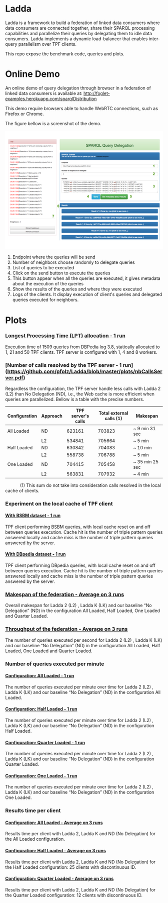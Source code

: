 # Ladda

Ladda is a framework to build a federation of linked data consumers
where data consumers are connected together, share their SPARQL processing capabilities
and parallelize their queries by delegating them to idle data consumers. 
Ladda implements a dynamic load-balancer that enables inter-query parallelism over TPF clients.

This repo expose the benchmark code, queries and plots.

# Online Demo

An online demo of query delegation through browser in a federation of linked data consumers is available at:
http://foglet-examples.herokuapp.com/sparqlDistribution 

This demo require browsers able to handle WebRTC connections, such as Firefox or Chrome.

The figure bellow is a screenshot of the demo.

![Alt text](/plots/fogletNDP_screen_legend.png?raw=true)

1. Endpoint where the queries will be send
2. Number of neighbors choose randomly to delegate queries
3. List of queries to be executed
4. Click on the send button to execute the queries
5. This button appear when all the queries are executed, it gives metadata about the execution of the queries
6. Show the results of the queries and where they were executed
7. Logs of the clients. It display execution of client's queries and delegated queries executed for neighbors.

# Plots

### [Longest Processing Time (LPT) allocation - 1 run](https://github.com/pfolz/Ladda/blob/master/plots/staticAllocation_1run.pdf)

  Execution time of 1509 queries from DBPedia log 3.8, statically allocated to 1,
  21 and 50 TPF clients. TPF server is configured with 1, 4 and 8 workers.
  
### [Number of calls resolved by the TPF server - 1 run] (https://github.com/pfolz/Ladda/blob/master/plots/nbCallsServer.pdf)

  Regardless the configuration, the TPF server handle less calls with Ladda 2 (L2) than No Delegation (ND), i.e., the Web 
  cache is more efficient when queries are parallelized. Bellow is a table with the precise numbers.
  
  Configuration | Approach | TPF server's calls | Total external calls (1) | Makespan
  --------------|----------|--------------------|--------------------------|---------
  All Loaded | ND | 623161 | 703823 | ~ 9 min 31 sec
             | L2 | 534841 | 705664 | ~ 5 min
  Half Loaded | ND | 630842 | 704083 | ~ 10 min
              | L2 | 558738 | 706788 | ~ 5 min
  One Loaded | ND | 704415 | 705458 | ~ 35 min 25 sec
             | L2 | 563831 | 707932 | ~ 4 min
             
 (1) This sum do not take into consideration calls resolved in the local cache of clients.

### Experiment on the local cache of TPF client

#### [With BSBM dataset - 1 run](https://github.com/pfolz/Ladda/blob/master/plots/localCaceXp_BSBM10M_Warmup_1run.pdf)

  TPF client performing BSBM queries, with local cache reset on and off between
  queries execution. Cache hit is the number of triple pattern queries answered locally and
  cache miss is the number of triple pattern queries answered by the server.
  
#### [With DBpedia dataset - 1 run](https://github.com/pfolz/Ladda/blob/master/plots/localCacheXp_DBpedia_Warmup_1run.pdf)

  TPF client performing DBpedia queries, with local cache reset on and off between
  queries execution. Cache hit is the number of triple pattern queries answered locally and
  cache miss is the number of triple pattern queries answered by the server.
  
### [Makespan of the federation - Average on 3 runs](https://github.com/pfolz/Ladda/blob/master/plots/makespan_Avg_3runs.pdf)
  Overall makespan for Ladda 2 (L2) , Ladda K (LK) and our baseline “No
  Delegation” (ND) in the configuration All Loaded, Half Loaded, One Loaded and
  Quarter Loaded.
  
### [Throughput of the federation - Average on 3 runs](https://github.com/pfolz/Ladda/blob/master/plots/throughput_Avg_3runs.pdf)

  The number of queries executed per second for Ladda 2 (L2) , Ladda K (LK) and
  our baseline “No Delegation” (ND) in the configuration All Loaded, Half Loaded, One
  Loaded and Quarter Loaded.

### Number of queries executed per minute

#### [Configuration: All Loaded - 1 run](https://github.com/pfolz/Ladda/blob/master/plots/nbExecQueries_AllLoaded_1run.pdf)

  The number of queries executed per minute over time for Ladda 2 (L2) , Ladda K
  (LK) and our baseline “No Delegation” (ND) in the configuration All Loaded.
  
#### [Configuration: Half Loaded - 1 run](https://github.com/pfolz/Ladda/blob/master/plots/nbExecQueries_HalfLoaded_1run.pdf)

  The number of queries executed per minute over time for Ladda 2 (L2) , Ladda K
  (LK) and our baseline “No Delegation” (ND) in the configuration Half Loaded.
  
#### [Configuration: Quarter Loaded - 1 run](https://github.com/pfolz/Ladda/blob/master/plots/nbExecQueries_QuarterLoaded_1run.pdf)

  The number of queries executed per minute over time for Ladda 2 (L2) , Ladda K
  (LK) and our baseline “No Delegation” (ND) in the configuration Quarter Loaded.
  
#### [Configuration: One Loaded - 1 run](https://github.com/pfolz/Ladda/blob/master/plots/nbExecQueries_OneLoaded_1run.pdf)
  The number of queries executed per minute over time for Ladda 2 (L2) , Ladda K
  (LK) and our baseline “No Delegation” (ND) in the configuration One Loaded.
  
### Results time per client
  
#### [Configuration: All Loaded - Average on 3 runs](https://github.com/pfolz/Ladda/blob/master/plots/resultsTimePerClient_AllLoaded_Avg_3runs.pdf)

  Results time per client with Ladda 2, Ladda K and ND (No Delegation) for the
  All Loaded configuration.
  
#### [Configuration: Half Loaded - Average on 3 runs](https://github.com/pfolz/Ladda/blob/master/plots/resultsTimePerClient_HalfLoaded_Avg_3runs.pdf)

  Results time per client with Ladda 2, Ladda K and ND (No Delegation) for the
  Half Loaded configuration: 25 clients with discontinuous ID.
  
#### [Configuration: Quarter Loaded - Average on 3 runs](https://github.com/pfolz/Ladda/blob/master/plots/resultsTimePerClient_QuaterLoaded_Avg_3runs.pdf)

  Results time per client with Ladda 2, Ladda K and ND (No Delegation) for the
  Quarter Loaded configuration: 12 clients with discontinuous ID.
  
